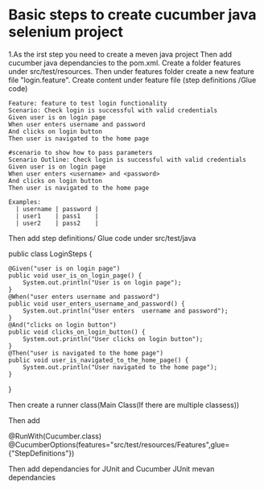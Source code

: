 # Basic steps to create cucumber java selenium project
1.As the irst step you need to create a meven java project
Then add cucumber java dependancies to the pom.xml.
Create a folder features under src/test/resources.
Then under features folder create a new feature file "login.feature".
Create content under feature file (step definitions /Glue code)
  
    Feature: feature to test login functionality
    Scenario: Check login is successful with valid credentials
    Given user is on login page
    When user enters username and password
    And clicks on login button
    Then user is navigated to the home page

    #scenario to show how to pass parameters 
    Scenario Outline: Check login is successful with valid credentials
    Given user is on login page
    When user enters <username> and <password>
    And clicks on login button
    Then user is navigated to the home page

    Examples: 
      | username | password |
      | user1    | pass1    |
      | user2    | pass2    |
      
      
Then add step definitions/ Glue code under src/test/java


  public class LoginSteps {

	@Given("user is on login page")
	public void user_is_on_login_page() {
		System.out.println("User is on login page");
	}
	@When("user enters username and password")
	public void user_enters_username_and_password() {
		System.out.println("User enters  username and password");
	}
	@And("clicks on login button")
	public void clicks_on_login_button() {
		System.out.println("User clicks on login button");
	}
	@Then("user is navigated to the home page")
	public void user_is_navigated_to_the_home_page() {
		System.out.println("User navigated to the home page");
	}
}


Then create a runner class(Main Class(If there are multiple classess))

Then add 

  @RunWith(Cucumber.class)
  @CucumberOptions(features="src/test/resources/Features",glue= {"StepDefinitions"})

Then add dependancies for JUnit and Cucumber JUnit mevan dependancies
